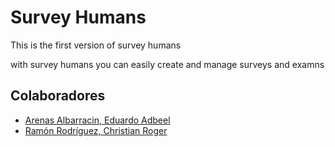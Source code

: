 <h1>Survey Humans</h1>
<p>This is the first version of survey humans</p>
<p>with survey humans you can easily create and manage surveys and examns</p>

<h2>Colaboradores</h2>
<ul>
	<li>
	<a href="https://github.com/adbeel92" target="_blank">
		Arenas Albarracin, Eduardo Adbeel</a>
	</li>
	<li>
	<a href="https://github.com/chris-ramon?tab=repositories">
		Ramón Rodríguez, Christian Roger
	</li>
</ul>